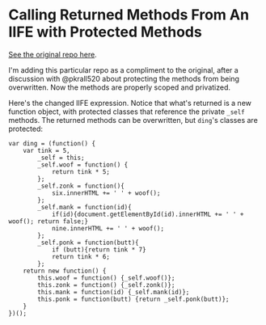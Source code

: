 # Calling Returned Methods From An IIFE with Protected Methods
[See the original repo here](https://github.com/jdinitto/crmfaiife). 

I'm adding this particular repo as a compliment to the original, after a discussion with @pkrall520 about protecting the methods from being overwritten. Now the methods are properly scoped and privatized.

Here's the changed IIFE expression. Notice that what's returned is a new function object, with protected classes that reference the private `_self` methods. The returned methods can be overwritten, but `ding`'s classes are protected:

```
var ding = (function() {
    var tink = 5,
        _self = this;
        _self.woof = function() {
            return tink * 5;
        };
        _self.zonk = function(){
            six.innerHTML += ' ' + woof();
        };
        _self.mank = function(id){
            if(id){document.getElementById(id).innerHTML += ' ' + woof(); return false;}
            nine.innerHTML += ' ' + woof();
        };
        _self.ponk = function(butt){
            if (butt){return tink * 7}
            return tink * 6;
        };
    return new function() {
        this.woof = function() {_self.woof()};
        this.zonk = function() {_self.zonk()};
        this.mank = function(id) {_self.mank(id)};
        this.ponk = function(butt) {return _self.ponk(butt)};
    }
})();
```
